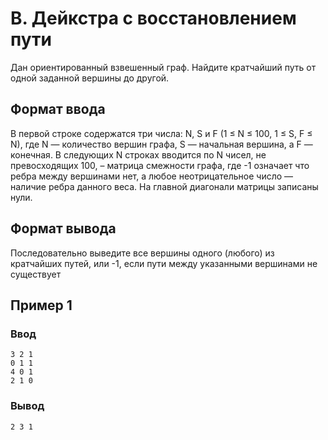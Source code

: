 # B. Дейкстра с восстановлением пути

Дан ориентированный взвешенный граф. Найдите кратчайший путь от одной заданной вершины до другой.

## Формат ввода

В первой строке содержатся три числа: N, S и F (1 ≤ N ≤ 100, 1 ≤ S, F ≤ N), где N — количество вершин графа, S —
начальная вершина, а F — конечная. В следующих N строках вводится по N чисел, не превосходящих 100, – матрица смежности
графа, где -1 означает что ребра между вершинами нет, а любое неотрицательное число — наличие ребра данного веса. На
главной диагонали матрицы записаны нули.

## Формат вывода

Последовательно выведите все вершины одного (любого) из кратчайших путей, или -1, если пути между указанными вершинами
не существует

## Пример 1

### Ввод

    3 2 1
    0 1 1
    4 0 1
    2 1 0

### Вывод

    2 3 1
